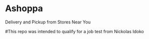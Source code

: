 # Ashoppa
Delivery and Pickup from Stores Near You

#This repo was intended to qualify for a job test from Nickolas Idoko
